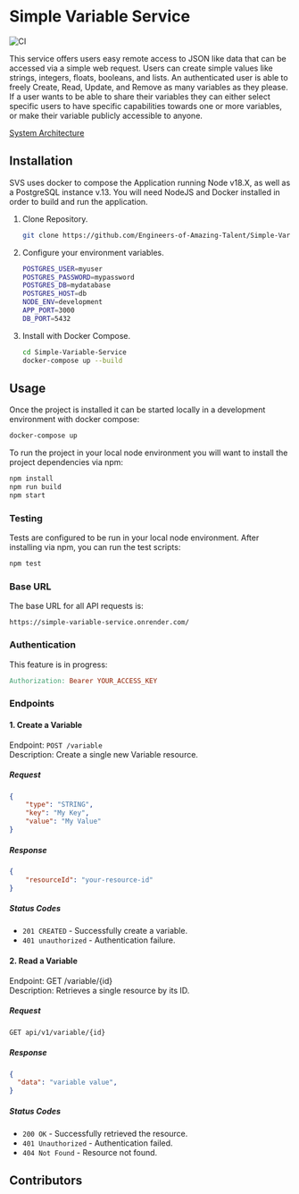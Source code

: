 # Simple Variable Service

![CI](https://github.com/Engineers-of-Amazing-Talent/Simple-Variable-Service/actions/workflows/ci.yaml/badge.svg)

This service offers users easy remote access to JSON like data that can be accessed via a simple web request. Users can create simple values like strings, integers, floats, booleans, and lists.  An authenticated user is able to freely Create, Read, Update, and Remove as many variables as they please.  If a user wants to be able to share their variables they can either select specific users to have specific capabilities towards one or more variables, or make their variable publicly accessible to anyone.

[System Architecture](./docs/architecture.md)

## Installation

SVS uses docker to compose the Application running Node v18.X, as well as a PostgreSQL instance v.13.  You will need NodeJS and Docker installed in order to build and run the application.

1. Clone Repository.

    ```bash
    git clone https://github.com/Engineers-of-Amazing-Talent/Simple-Variable-Service.git
    ```

1. Configure your environment variables.

    ```bash
    POSTGRES_USER=myuser
    POSTGRES_PASSWORD=mypassword
    POSTGRES_DB=mydatabase
    POSTGRES_HOST=db
    NODE_ENV=development
    APP_PORT=3000
    DB_PORT=5432
    ```

1. Install with Docker Compose.

    ```bash
    cd Simple-Variable-Service
    docker-compose up --build
    ```

## Usage

Once the project is installed it can be started locally in a development environment with docker compose:

```bash
docker-compose up
```

To run the project in your local node environment you will want to install the project dependencies via npm:

```bash
npm install
npm run build
npm start
```

### Testing

Tests are configured to be run in your local node environment.  After installing via npm, you can run the test scripts:

```bash
npm test
```

### Base URL

The base URL for all API requests is:

```arduino
https://simple-variable-service.onrender.com/
```

### Authentication

This feature is in progress:

```makefile
Authorization: Bearer YOUR_ACCESS_KEY
```

### Endpoints

#### 1. Create a Variable

Endpoint: `POST /variable`  
Description: Create a single new Variable resource.

##### Request

```json
{
    "type": "STRING",
    "key": "My Key",
    "value": "My Value"
}
```

##### Response

```json
{
    "resourceId": "your-resource-id"
}
```

##### Status Codes

* `201 CREATED` - Successfully create a variable.
* `401 unauthorized` - Authentication failure.

#### 2. Read a Variable

Endpoint: GET /variable/{id}  
Description: Retrieves a single resource by its ID.

##### Request

```bash
GET api/v1/variable/{id}
```

##### Response

```json
{
  "data": "variable value",
}
```

##### Status Codes

* `200 OK` - Successfully retrieved the resource.
* `401 Unauthorized` - Authentication failed.
* `404 Not Found` - Resource not found.

## Contributors
